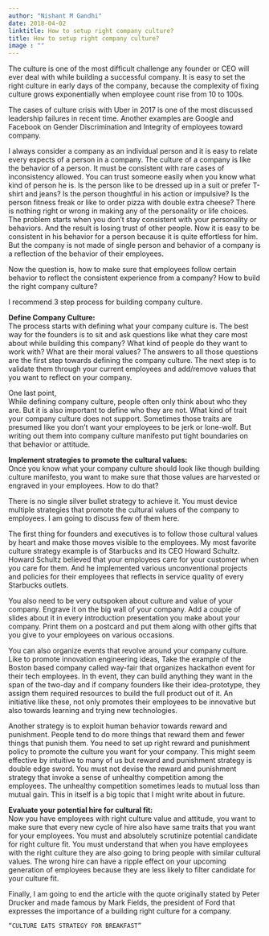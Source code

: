 ```yaml
---
author: "Nishant M Gandhi"
date: 2018-04-02
linktitle: How to setup right company culture?
title: How to setup right company culture?
image : ""
---
```



The culture is one of the most difficult challenge any founder or CEO will ever deal with while building a successful company.
It is easy to set the right culture in early days of the company,
because the complexity of fixing culture grows exponentially when employee count rise from 10 to 100s.

The cases of culture crisis with Uber in 2017 is one of the most discussed leadership failures in recent time.
Another examples are Google and Facebook on Gender Discrimination and Integrity of employees toward company.

I always consider a company as an individual person and it is easy to relate every expects of a person in a company.
The culture of a company is like the behavior of a person. It must be consistent with rare cases of inconsistency allowed.
You can trust someone easily when you know what kind of person he is.
Is the person like to be dressed up in a suit or prefer T-shirt and jeans?
Is the person thoughtful in his action or impulsive?
Is the person fitness freak or like to order pizza with double extra cheese?
There is nothing right or wrong in making any of the personality or life choices.
The problem starts when you don’t stay consistent with your personality or behaviors. And the result is losing trust of other people.
Now it is easy to be consistent in his behavior for a person because it is quite effortless for him.
But the company is not made of single person and behavior of a company is a reflection of the behavior of their employees.

Now the question is,
how to make sure that employees follow certain behavior to reflect the consistent experience from a company?
How to build the right company culture?

I recommend 3 step process for building company culture.

**Define Company Culture:**<br/>
The process starts with defining what your company culture is.
The best way for the founders is to sit and ask questions like what they care most about while building this company?
What kind of people do they want to work with?
What are their moral values?
The answers to all those questions are the first step towards defining the company culture.
The next step is to validate them through your current employees and add/remove values that you want to reflect on your company.

One last point,<br/>
While defining company culture,
people often only think about who they are.
But it is also important to define who they are not.
What kind of trait your company culture does not support.
Sometimes those traits are presumed like you don’t want your employees to be jerk or lone-wolf.
But writing out them into company culture manifesto put tight boundaries on that behavior or attitude.

**Implement strategies to promote the cultural values:**<br/>
Once you know what your company culture should look like though building culture manifesto,
you want to make sure that those values are harvested or engraved in your employees. How to do that?

There is no single silver bullet strategy to achieve it.
You must device multiple strategies that promote the cultural values of the company to employees.
I am going to discuss few of them here.

The first thing for founders and executives is to follow those cultural values by heart and make those moves visible to the employees.
My most favorite culture strategy example is of Starbucks and its CEO Howard Schultz.
Howard Schultz believed that your employees care for your customer when you care for them.
And he implemented various unconventional projects and policies for their employees that reflects in service quality of every Starbucks outlets.

You also need to be very outspoken about culture and value of your company.
Engrave it on the big wall of your company.
Add a couple of slides about it in every introduction presentation you make about your company.
Print them on a postcard and put them along with other gifts that you give to your employees on various occasions.

You can also organize events that revolve around your company culture.
Like to promote innovation engineering ideas,
Take the example of the Boston based company called way-fair that organizes hackathon event for their tech employees.
In th event, they can build anything they want in the span of the two-day and
if company founders like their idea-prototype,
they assign them required resources to build the full product out of it.
An initiative like these, not only promotes their employees to be innovative but also towards learning and trying new technologies.

Another strategy is to exploit human behavior towards reward and punishment.
People tend to do more things that reward them and fewer things that punish them.
You need to set up right reward and punishment policy to promote the culture you want for your company.
This might seem effective by intuitive to many of us but reward and punishment strategy is double edge sword.
You must not devise the reward and punishment strategy that invoke a sense of unhealthy competition among the employees.
The unhealthy competition sometimes leads to mutual loss than mutual gain.
This in itself is a big topic that I might write about in future.

**Evaluate your potential hire for cultural fit:**<br/>
Now you have employees with right culture value and attitude,
you want to make sure that every new cycle of hire also have same traits that you want for your employees.
You must and absolutely scrutinize potential candidate for right culture fit.
You must understand that when you have employees with the right culture they are also going to bring people with similar cultural values.
The wrong hire can have a ripple effect on your upcoming generation of employees because they are less likely to filter candidate for your culture fit.

Finally, I am going to end the article with the quote originally stated by Peter Drucker and made famous by Mark Fields, the president of Ford
that expresses the importance of a building right culture for a company.

    “CULTURE EATS STRATEGY FOR BREAKFAST”

